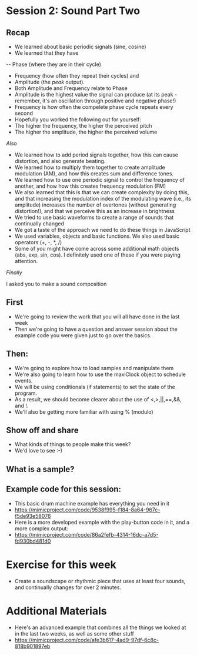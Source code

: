 # Session 2: Sound Part Two

## Recap
 - We learned about basic periodic signals (sine, cosine)
 - We learned that they have 
 
 -- Phase (where they are in their cycle)
  - Frequency (how often they repeat their cycles)
 and
  - Amplitude (the *peak* output).
 - Both Amplitude and Frequency relate to Phase
  - Amplitude is the highest value the signal can produce (at its peak - remember, it's an oscillation through positive and negative phase!)   
  - Frequency is how often the compelete phase cycle repeats every second
  - Hopefully you worked the following out for yourself:
   - The higher the frequency, the higher the perceived pitch
   - The higher the amplitude, the higher the perceived volume
 
 *Also* 
 
 - We learned how to add period signals together, how this can cause distortion, and also generate beating.
 - We learned how to multiply them together to create amplitude modulation (AM), and how this creates sum and difference tones.
 - We learned how to use one periodic signal to control the frequency of another, and how how this creates frequency modulation (FM)
 - We also learned that this is that we can create complexity by doing this, and that increasing the modulation index of the modulating wave (i.e., its amplitude) increases the number of overtones (without generating distortion!), and that we perceive this as an increase in brightness 
 - We tried to use basic waveforms to create a range of sounds that continually changed
 - We got a taste of the approach we need to do these things in JavaScript
 - We used variables, objects and basic functions. We also used basic operators (+, -, *, /)
 - Some of you might have come across some additional math objects (abs, exp, sin, cos). I definitely used one of these if you were paying attention.
 
 *Finally*
 
 I asked you to make a sound composition

## First
 - We're going to review the work that you will all have done in the last week
 - Then we're going to have a question and answer session about the example code you were given just to go over the basics.
 
## Then:
 - We're going to explore how to load samples and manipulate them
 - We're also going to learn how to use the maxiClock object to schedule events. 
 - We will be using conditionals (if statements) to set the state of the program.
 - As a result, we should become clearer about the use of <,>,||,==,&&, and !.
 - We'll also be getting more familiar with using % (modulo)
 
## Show off and share 
- What kinds of things to people make this week?
- We'd love to see :-)

## 


## What is a sample?

 
 ## Example code for this session:
  - This basic drum machine example has everything you need in it
  - https://mimicproject.com/code/9538f995-f184-8a64-967c-f5de93e58076
  - Here is a more developed example with the play-button code in it, and a more complex output:
  - https://mimicproject.com/code/86a2fefb-4314-16dc-a7d5-fd930bd481d0
  
  
  

# Exercise for this week
 - Create a soundscape or rhythmic piece that uses at least four sounds, and continually changes for over 2 minutes. 

# Additional Materials
 - Here's an advanced example that combines all the things we looked at in the last two weeks, as well as some other stuff
 - https://mimicproject.com/code/afe3b617-4ad9-97df-6c8c-818b901897eb
